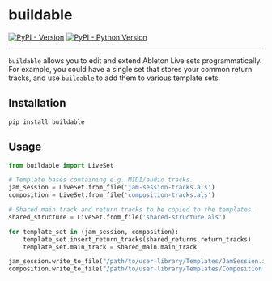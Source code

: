 # buildable

[![PyPI - Version](https://img.shields.io/pypi/v/buildable.svg)](https://pypi.org/project/buildable)
[![PyPI - Python Version](https://img.shields.io/pypi/pyversions/buildable.svg)](https://pypi.org/project/buildable)

---

`buildable` allows you to edit and extend Ableton Live sets
programmatically. For example, you could have a single set that stores
your common return tracks, and use `buildable` to add them to various
template sets.

## Installation

```console
pip install buildable
```

## Usage

```python
from buildable import LiveSet

# Template bases containing e.g. MIDI/audio tracks.
jam_session = LiveSet.from_file('jam-session-tracks.als')
composition = LiveSet.from_file('composition-tracks.als')

# Shared main track and return tracks to be copied to the templates.
shared_structure = LiveSet.from_file('shared-structure.als')

for template_set in (jam_session, composition):
    template_set.insert_return_tracks(shared_returns.return_tracks)
    template_set.main_track = shared_main.main_track

jam_session.write_to_file("/path/to/user-library/Templates/JamSession.als")
composition.write_to_file("/path/to/user-library/Templates/Composition.als")
```
